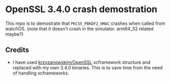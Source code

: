 # OpenSSL 3.4.0 crash demostration

This repo is to demostrate that `PKCS5_PBKDF2_HMAC` crashes when called from watchOS. (note that it doesn't crash in the simulator. arm64_32 related maybe?)

## Credits
- I have used [krzyzanowskim/OpenSSL](https://github.com/krzyzanowskim/OpenSSL) xcframework structure and replaced with my own 3.4.0 binaries. This is to save time from the need of handling xcframeworks.
